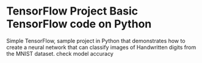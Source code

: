 # TensorFlow Project Basic TensorFlow code on Python
Simple TensorFlow, sample project in Python that demonstrates how to create a neural network that can classify images of Handwritten digits from the MNIST dataset.
check model accuracy 
